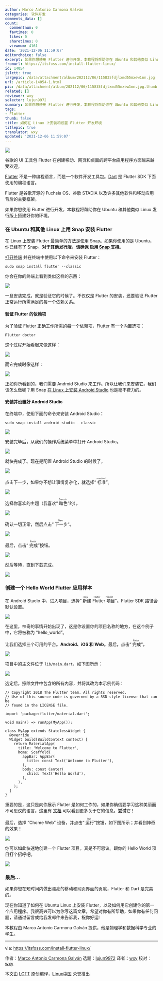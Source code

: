 ```yaml
---
author: Marco Antonio Carmona Galván
categories: 软件开发
comments_data: []
count:
  commentnum: 0
  favtimes: 0
  likes: 0
  sharetimes: 0
  viewnum: 4161
date: '2021-12-06 11:59:07'
editorchoice: false
excerpt: 如果你想使用 Flutter 进行开发，本教程将帮助你在 Ubuntu 和其他类似 Linux 发行版上搭建好你的环境。
fromurl: https://itsfoss.com/install-flutter-linux/
id: 14054
islctt: true
largepic: /data/attachment/album/202112/06/115835fdjlxmd55mxew1nn.jpg
url: /article-14054-1.html
pic: /data/attachment/album/202112/06/115835fdjlxmd55mxew1nn.jpg.thumb.jpg
related: []
reviewer: wxy
selector: lujun9972
summary: 如果你想使用 Flutter 进行开发，本教程将帮助你在 Ubuntu 和其他类似 Linux 发行版上搭建好你的环境。
tags:
- Flutter
thumb: false
title: 如何在 Linux 上安装和设置 Flutter 开发环境
titlepic: true
translator: wxy
updated: '2021-12-06 11:59:07'
---
```


![](/data/attachment/album/202112/06/115835fdjlxmd55mxew1nn.jpg)


谷歌的 UI 工具包 Flutter 在创建移动、网页和桌面的跨平台应用程序方面越来越受欢迎。


[Flutter](https://flutter.dev/) 不是一种编程语言，而是一个软件开发工具包。[Dart](https://dart.dev/) 是 Flutter SDK 下面使用的编程语言。


Flutter 是谷歌开源的 Fuchsia OS、谷歌 STADIA 以及许多其他软件和移动应用背后的主要框架。


如果你想使用 Flutter 进行开发，本教程将帮助你在 Ubuntu 和其他类似 Linux 发行版上搭建好你的环境。


### 在 Ubuntu 和其他 Linux 上用 Snap 安装 Flutter


在 Linux 上安装 Flutter 最简单的方法是使用 Snap。如果你使用的是 Ubuntu，你已经有了 Snap。**对于其他发行版，请确保 [启用 Snap 支持](https://itsfoss.com/install-snap-linux/)**。


[打开终端](https://itsfoss.com/open-terminal-ubuntu/) 并在终端中使用以下命令来安装 Flutter：



```
sudo snap install flutter --classic

```

你会在你的终端上看到类似这样的东西：


![](/data/attachment/album/202112/06/115908c0guz15670d06d6x.png)


一旦安装完成，就是验证它的时候了。不仅仅是 Flutter 的安装，还要验证 Flutter 正常运行所需满足的每一个依赖关系。


#### 验证 Flutter 的依赖项


为了验证 Flutter 正确工作所需的每一个依赖项，Flutter 有一个内置选项：



```
Flutter doctor

```

这个过程开始看起来像这样：


![](/data/attachment/album/202112/06/115909pjh5fiivvxi5vcfi.png)


而它完成时像这样：


![](/data/attachment/album/202112/06/115910der0s2p332p2n0j1.png)


正如你所看到的，我们需要 Android Studio 来工作。所以让我们来安装它。我们该怎么做呢？用 Snap [在 Linux 上安装 Android Studio](https://itsfoss.com/install-android-studio-ubuntu-linux/) 也是毫不费力的。


#### 安装并设置好 Android Studio


在终端中，使用下面的命令来安装 Android Studio：



```
sudo snap install android-studio --classic

```

![](/data/attachment/album/202112/06/115911oket1ntw0bsfsbfq.png)


安装完毕后，从我们的操作系统菜单中打开 Android Studio。


![](/data/attachment/album/202112/06/115912igijeqg1pgdy4yoy.jpg)


就快完成了。现在是配置 Android Studio 的时候了。


![](/data/attachment/album/202112/06/115913k0ofnntswfnfnkno.png)


点击下一步，如果你不想让事情复杂化，就选择“<ruby> 标准 <rt>  standard </rt></ruby>”。


![](/data/attachment/album/202112/06/115914asshz8cahdan0yh4.png)


选择你喜欢的主题（我喜欢“<ruby> 暗色 <rt>  Darcula </rt></ruby>”的）。


![](/data/attachment/album/202112/06/115915w44g54cl7nyfuklz.png)


确认一切正常，然后点击“<ruby> 下一步 <rt>  Next </rt></ruby>”。


![](/data/attachment/album/202112/06/115917i7fwrcfxcxzffq2x.png)


最后，点击“<ruby> 完成 <rt>  Finish </rt></ruby>”按钮。


![](/data/attachment/album/202112/06/115918ex78nrr9yyz4lygi.png)


然后等待，直到下载完成。


![](/data/attachment/album/202112/06/115920rexuef3soxfbu3cu.png)


### 创建一个 Hello World Flutter 应用样本


在 Android Studio 中，进入项目，选择“<ruby> 新建 Flutter 项目 <rt>  New Flutter Project </rt></ruby>”。Flutter SDK 路径会默认设置。


![](/data/attachment/album/202112/06/115921w4hockzas77ocxc4.png)


在这里，神奇的事情开始出现了，这是你设置你的项目名称的地方，在这个例子中，它将被称为 “hello\_world”。


让我们选择三个可用的平台。**Android、iOS 和 Web**。最后，点击“<ruby> 完成 <rt>  Finish </rt></ruby>”。


![](/data/attachment/album/202112/06/115922tmauzq7h71lhku7a.png)


项目中的主文件位于 `lib/main.dart`，如下图所示：


![](/data/attachment/album/202112/06/115925g25vmr5drd5rrar2.png)


选定后，擦除文件中包含的所有内容，并将其改为本示例代码：



```
// Copyright 2018 The Flutter team. All rights reserved.
// Use of this source code is governed by a BSD-style license that can be
// found in the LICENSE file.

import 'package:flutter/material.dart';

void main() => runApp(MyApp());

class MyApp extends StatelessWidget {
  @override
  Widget build(BuildContext context) {
    return MaterialApp(
      title: 'Welcome to Flutter',
      home: Scaffold(
        appBar: AppBar(
          title: const Text('Welcome to Flutter'),
        ),
        body: const Center(
          child: Text('Hello World'),
        ),
      ),
    );
  }
}

```

重要的是，这只是向你展示 Flutter 是如何工作的，如果你确信要学习这种美丽而不可思议的语言，这里有 [文档](https://flutter.dev/docs) 可以看到更多关于它的信息。**尝试**它！


最后，选择 “Chome Web” 设备，并点击“<ruby> 运行 <rt>  Run </rt></ruby>”按钮，如下图所示；并看到神奇的效果！


![](/data/attachment/album/202112/06/115927nm9n4wtyzgqh6mv6.png)


你可以如此快速地创建一个 Flutter 项目，真是不可思议。跟你的 Hello World 项目打个招呼吧。


![](/data/attachment/album/202112/06/115927c2k8uv05guph8fth.png)


### 最后...


如果你想在短时间内做出漂亮的移动和网页界面的贡献，Flutter 和 Dart 是完美的。


现在你知道了如何在 Ubuntu Linux 上安装 Flutter，以及如何用它创建你的第一个应用程序。我很高兴可以为你写这篇文章，希望对你有所帮助，如果你有任何问题，请通过留言或给我发邮件来告诉我，祝你好运!


本教程由 Marco Antonio Carmona Galván 提供，他是物理学和数据科学专业的学生。




---


via: <https://itsfoss.com/install-flutter-linux/>


作者：[Marco Antonio Carmona Galván](https://itsfoss.com/author/itsfoss/) 选题：[lujun9972](https://github.com/lujun9972) 译者：[wxy](https://github.com/wxy) 校对：[wxy](https://github.com/wxy)


本文由 [LCTT](https://github.com/LCTT/TranslateProject) 原创编译，[Linux中国](https://linux.cn/) 荣誉推出